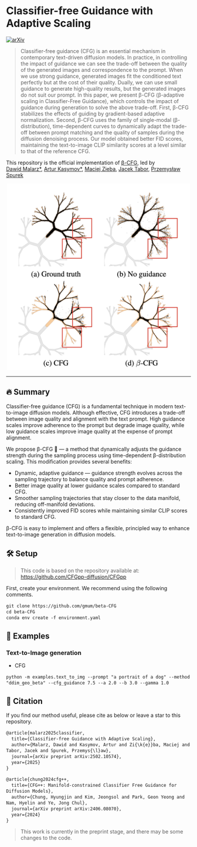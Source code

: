 # Classifier-free Guidance with Adaptive Scaling


[![arXiv](https://img.shields.io/badge/arXiv-2406.08070-b31b1b.svg)](https://arxiv.org/abs/2406.08070)

> Classifier-free guidance (CFG) is an essential mechanism in contemporary text-driven diffusion models. In practice, in controlling the impact of guidance we can see the trade-off between the quality of the generated images and correspondence to the prompt. When we use strong guidance, generated images fit the conditioned text perfectly but at the cost of their quality. Dually, we can use small guidance to generate high-quality results, but the generated images do not suit our prompt. In this paper, we present β-CFG (β-adaptive scaling in Classifier-Free Guidance), which controls the impact of guidance during generation to solve the above trade-off. First, β-CFG stabilizes the effects of guiding by gradient-based adaptive normalization. Second, β-CFG uses the family of single-modal (β-distribution), time-dependent curves to dynamically adapt the trade-off between prompt matching and the quality of samples during the diffusion denoising process. Our model obtained better FID scores, maintaining the text-to-image CLIP similarity scores at a level similar to that of the reference CFG.

This repository is the official implementation of [β-CFG](https://arxiv.org/pdf/2502.10574), led by  
[Dawid Malarz*](), [Artur Kasymov*](), [ Maciej Zieba](), [Jacek Tabor](), [Przemysław Spurek]()


<p align="center">
  <img src="assets/teaser.png" alt="main figure" width="500"/>
</p>


---
## 🔥 Summary

Classifier-free guidance (CFG) is a fundamental technique in modern text-to-image diffusion models. Although effective, CFG introduces a trade-off between image quality and alignment with the text prompt. High guidance scales improve adherence to the prompt but degrade image quality, while low guidance scales improve image quality at the expense of prompt alignment.

We propose β-CFG 🚀 — a method that dynamically adjusts the guidance strength during the sampling process using time-dependent β-distribution scaling. This modification provides several benefits:

- Dynamic, adaptive guidance — guidance strength evolves across the sampling trajectory to balance quality and prompt adherence.
- Better image quality at lower guidance scales compared to standard CFG.
- Smoother sampling trajectories that stay closer to the data manifold, reducing off-manifold deviations.
- Consistently improved FID scores while maintaining similar CLIP scores to standard CFG.

β-CFG is easy to implement and offers a flexible, principled way to enhance text-to-image generation in diffusion models.


## 🛠️ Setup
> This code is based on the repository available at: https://github.com/CFGpp-diffusion/CFGpp

First, create your environment. We recommend using the following comments. 

```
git clone https://github.com/gmum/beta-CFG
cd beta-CFG
conda env create -f environment.yaml
```

## 🌄 Examples
### Text-to-Image generation
- CFG
```
python -m examples.text_to_img --prompt "a portrait of a dog" --method "ddim_geo_beta" --cfg_guidance 7.5 --a 2.0 --b 3.0 --gamma 1.0
```


## 📝 Citation
If you find our method useful, please cite as below or leave a star to this repository.

```
@article{malarz2025classifier,
  title={Classifier-free Guidance with Adaptive Scaling},
  author={Malarz, Dawid and Kasymov, Artur and Zi{\k{e}}ba, Maciej and Tabor, Jacek and Spurek, Przemys{\l}aw},
  journal={arXiv preprint arXiv:2502.10574},
  year={2025}
}
```

```
@article{chung2024cfg++,
  title={CFG++: Manifold-constrained Classifier Free Guidance for Diffusion Models},
  author={Chung, Hyungjin and Kim, Jeongsol and Park, Geon Yeong and Nam, Hyelin and Ye, Jong Chul},
  journal={arXiv preprint arXiv:2406.08070},
  year={2024}
}
```

> This work is currently in the preprint stage, and there may be some changes to the code.
